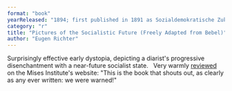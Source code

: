 ```yaml
---
format: "book"
yearReleased: "1894; first published in 1891 as Sozialdemokratische Zukunftsbilder: frei nach Bebel"
category: "r"
title: "Pictures of the Socialistic Future (Freely Adapted from Bebel)"
author: "Eugen Richter"
---
```

Surprisingly effective early  dystopia, depicting a diarist's progressive disenchantment with a near-future  socialist state.
 
Very warmly <a href="https://mises.org/library/pictures-socialistic-future-0">reviewed</a>  on the Mises Institute's website: "This is the book that shouts out, as clearly  as any ever written: we were warned!"
 